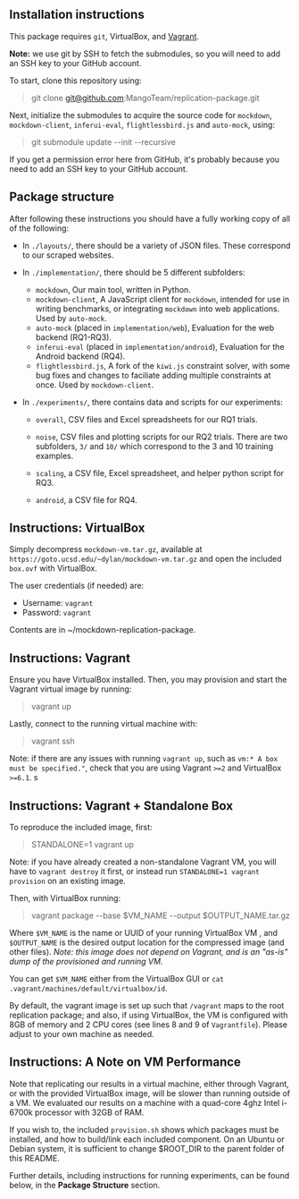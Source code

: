 ## Installation instructions

This package requires `git`, VirtualBox, and [Vagrant](https://www.vagrantup.com). 

**Note:** we use git by SSH to fetch the submodules, so you will need to add an SSH key to your GitHub account.

To start, clone this repository using: 

> git clone git@github.com:MangoTeam/replication-package.git

Next, initialize the submodules to acquire the source code for `mockdown`, `mockdown-client`, `inferui-eval`, `flightlessbird.js` and `auto-mock`, using:

> git submodule update --init --recursive

If you get a permission error here from GitHub, it's probably because you need to add an SSH key to your GitHub account.

## Package structure

After following these instructions you should have a fully working copy of all of the following:

- In `./layouts/`, there should be a variety of JSON files. These correspond to our scraped websites.
- In `./implementation/`, there should be 5 different subfolders:
  + `mockdown`, Our main tool, written in Python.
  + `mockdown-client`, A JavaScript client for `mockdown`, intended for use in writing benchmarks, or integrating `mockdown` into web applications. Used by `auto-mock`.
  + `auto-mock` (placed in `implementation/web`), Evaluation for the web backend (RQ1-RQ3).
  + `inferui-eval` (placed in `implementation/android`), Evaluation for the Android backend (RQ4).
  + `flightlessbird.js`, A fork of the `kiwi.js` constraint solver, with some bug fixes and changes to faciliate adding multiple constraints at once. Used by `mockdown-client`.

- In `./experiments/`, there contains data and scripts for our experiments:
  + `overall`, CSV files and Excel spreadsheets for our RQ1 trials.

  + `noise`, CSV files and plotting scripts for our RQ2 trials. There are two subfolders, `3/` and `10/` which correspond to the 3 and 10 training examples. 

  + `scaling`, a CSV file, Excel spreadsheet, and helper python script for RQ3. 

  + `android`, a CSV file for RQ4.  

## Instructions: VirtualBox 

Simply decompress `mockdown-vm.tar.gz`, available at `https://goto.ucsd.edu/~dylan/mockdown-vm.tar.gz` and open the included `box.ovf` with VirtualBox.

The user credentials (if needed) are:

 - Username: `vagrant`
 - Password: `vagrant`

Contents are in ~/mockdown-replication-package.

## Instructions: Vagrant

Ensure you have VirtualBox installed. Then, you may provision and start the Vagrant virtual image by running:

> vagrant up

Lastly, connect to the running virtual machine with:

> vagrant ssh

Note: if there are any issues with running `vagrant up`, such as `vm:* A box must be specified."`, check that you are using Vagrant `>=2` and VirtualBox `>=6.1`. s

## Instructions: Vagrant + Standalone Box

To reproduce the included image, first:

> STANDALONE=1 vagrant up

Note: if you have already created a non-standalone Vagrant VM, you will have to `vagrant destroy` it first, or instead run `STANDALONE=1 vagrant provision` on an existing image.

Then, with VirtualBox running:

> vagrant package --base $VM_NAME --output $OUTPUT_NAME.tar.gz

Where `$VM_NAME` is the name or UUID of your running VirtualBox VM , and `$OUTPUT_NAME` is the desired output location for the compressed image (and other files). *Note: this image does *not* depend on Vagrant, and is an "as-is" dump of the provisioned and running VM.*

You can get `$VM_NAME` either from the VirtualBox GUI or `cat .vagrant/machines/default/virtualbox/id`.

By default, the vagrant image is set up such that `/vagrant` maps to the root replication package; and also, if using VirtualBox, the VM is configured with 8GB of memory and 2 CPU cores (see lines 8 and 9 of `Vagrantfile`). Please adjust to your own machine as needed.

## Instructions: A Note on VM Performance

Note that replicating our results in a virtual machine, either through Vagrant, or with the provided VirtualBox image, will be slower than running outside of a VM. We evaluated our results on a machine with a quad-core 4ghz Intel i-6700k processor with 32GB of RAM. 

If you wish to, the included `provision.sh` shows which packages must be installed, and how to build/link each included component. On an Ubuntu or Debian system, it is sufficient to change $ROOT_DIR to the parent folder of this README.

Further details, including instructions for running experiments, can be found below, in the **Package Structure** section.